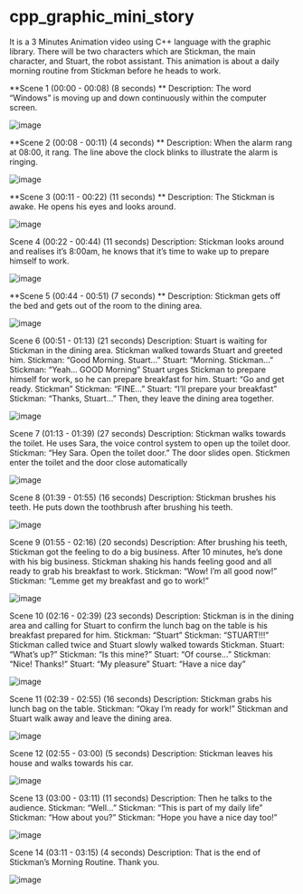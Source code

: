 # cpp_graphic_mini_story

It is a 3 Minutes Animation video using C++ language with the graphic library.
There will be two characters which are Stickman, the main character, and Stuart, the robot 
assistant. This animation is about a daily morning routine from Stickman before he heads to 
work.

**Scene 1 (00:00 - 00:08) (8 seconds) **
Description: 
The word “Windows” is moving up and down continuously within the computer screen.


![image](https://github.com/KirstenC2/cpp_graphic_mini_story/assets/89898288/e52e6f94-d64f-4aa8-9ea1-3d7cf462e64a)

**Scene 2 (00:08 - 00:11) (4 seconds) **
Description:
When the alarm rang at 08:00, it rang. The line above the clock blinks to illustrate the alarm 
is ringing. 


![image](https://github.com/KirstenC2/cpp_graphic_mini_story/assets/89898288/8ca2605f-5842-404b-9e9c-398903611593)


**Scene 3 (00:11 - 00:22) (11 seconds) **
Description: 
The Stickman is awake. He opens his eyes and looks around.


![image](https://github.com/KirstenC2/cpp_graphic_mini_story/assets/89898288/758b8e34-ca7b-4f25-93de-1cf9327919f9)


Scene 4 (00:22 - 00:44) (11 seconds) 
Description: 
Stickman looks around and realises it’s 8:00am, he knows that it’s time to wake up to 
prepare himself to work.


![image](https://github.com/KirstenC2/cpp_graphic_mini_story/assets/89898288/048b637e-6606-47ce-ad26-219588aff6fe)



**Scene 5 (00:44 - 00:51) (7 seconds) **
Description: 
Stickman gets off the bed and gets out of the room to the dining area. 


![image](https://github.com/KirstenC2/cpp_graphic_mini_story/assets/89898288/64dd36c5-b104-4ffb-aeb5-18e4f72c0b12)


Scene 6 (00:51 - 01:13) (21 seconds) 
Description: 
Stuart is waiting for Stickman in the dining area. Stickman walked towards Stuart and 
greeted him. 
Stickman: “Good Morning. Stuart…” 
Stuart: “Morning. Stickman…” 
Stickman: “Yeah… GOOD Morning” 
Stuart urges Stickman to prepare himself for work, so he can prepare breakfast for him. 
Stuart: “Go and get ready. Stickman” 
Stickman: “FINE…” 
Stuart: “I’ll prepare your breakfast” 
Stickman: “Thanks, Stuart…” 
Then, they leave the dining area together. 


![image](https://github.com/KirstenC2/cpp_graphic_mini_story/assets/89898288/76b78fa5-c335-4280-b7ad-0a3a2f2f9481)

Scene 7 (01:13 - 01:39) (27 seconds) 
Description: 
Stickman walks towards the toilet. He uses Sara, the voice control system to open up the 
toilet door. 
Stickman: “Hey Sara. Open the toilet door.” 
The door slides open. Stickmen enter the toilet and the door close automatically


![image](https://github.com/KirstenC2/cpp_graphic_mini_story/assets/89898288/e9107e7e-08f4-4007-9368-eadabe95bb56)

Scene 8 (01:39 - 01:55) (16 seconds) 
Description: 
Stickman brushes his teeth. He puts down the toothbrush after brushing his teeth. 


![image](https://github.com/KirstenC2/cpp_graphic_mini_story/assets/89898288/1380ffe5-ffbe-4ba6-8d6c-bfac5a7dae66)


Scene 9 (01:55 - 02:16) (20 seconds)
Description: 
After brushing his teeth, Stickman got the feeling to do a big business. After 10 minutes, he’s 
done with his big business. Stickman shaking his hands feeling good and all ready to grab 
his breakfast to work. 
Stickman: “Wow! I’m all good now!” 
Stickman: “Lemme get my breakfast and go to work!”


![image](https://github.com/KirstenC2/cpp_graphic_mini_story/assets/89898288/03cbcdc6-d921-409b-918a-ab11d28211b5)



Scene 10 (02:16 - 02:39) (23 seconds) 
Description: 
Stickman is in the dining area and calling for Stuart to confirm the lunch bag on the table is 
his breakfast prepared for him. 
Stickman: “Stuart” 
Stickman: “STUART!!!” 
Stickman called twice and Stuart slowly walked towards Stickman. 
Stuart: “What’s up?” 
Stickman: “Is this mine?” 
Stuart: “Of course…” 
Stickman: “Nice! Thanks!” 
Stuart: “My pleasure” 
Stuart: “Have a nice day” 


![image](https://github.com/KirstenC2/cpp_graphic_mini_story/assets/89898288/74be15cf-9153-4a4d-b7a2-ca642977981a)



Scene 11 (02:39 - 02:55) (16 seconds) 
Description: 
Stickman grabs his lunch bag on the table. 
Stickman: “Okay I’m ready for work!” 
Stickman and Stuart walk away and leave the dining area.


![image](https://github.com/KirstenC2/cpp_graphic_mini_story/assets/89898288/5bd6ccc3-c480-4842-bd51-6f9f56bfbf04)



Scene 12 (02:55 - 03:00) (5 seconds)
Description: 
Stickman leaves his house and walks towards his car. 


![image](https://github.com/KirstenC2/cpp_graphic_mini_story/assets/89898288/2cf1b1cc-15d8-4c85-98a9-4608dc1ebf1a)



Scene 13 (03:00 - 03:11) (11 seconds)
Description: 
Then he talks to the audience. 
Stickman: “Well…” 
Stickman: “This is part of my daily life” 
Stickman: “How about you?” 
Stickman: “Hope you have a nice day too!” 


![image](https://github.com/KirstenC2/cpp_graphic_mini_story/assets/89898288/9f9a628a-cd7e-44ac-87e2-dc598d62e7ba)



Scene 14 (03:11 - 03:15) (4 seconds) 
Description: 
That is the end of Stickman’s Morning Routine. Thank you.


![image](https://github.com/KirstenC2/cpp_graphic_mini_story/assets/89898288/795ed9b7-4448-4b69-9459-d8579d508cbf)


